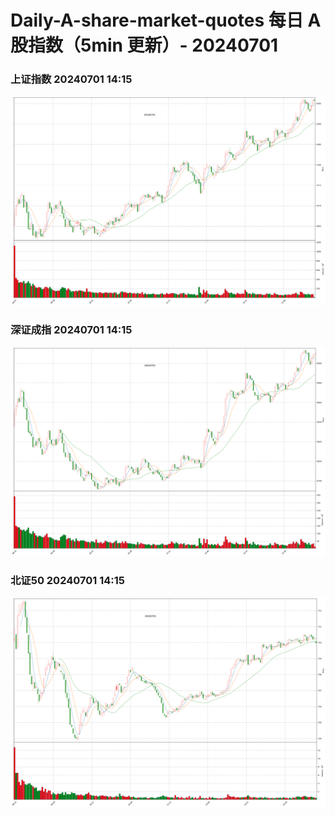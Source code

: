 
# Daily-A-share-market-quotes 每日 A 股指数（5min 更新）- 20240701

### 上证指数 20240701 14:15
![](./fig/2024/7/20240701-sh000001.png)

### 深证成指 20240701 14:15
![](./fig/2024/7/20240701-sz399001.png)

### 北证50 20240701 14:15
![](./fig/2024/7/20240701-bj899050.png)
